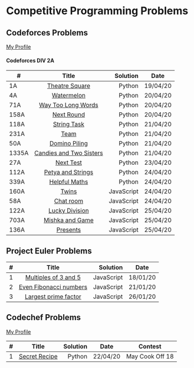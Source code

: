 # Competitive Programming Problems

## Codeforces Problems

[My Profile](https://codeforces.com/profile/veryogita)

#### Codeforces DIV 2A

| #     |                                  Title                                   |   Solution | Date     |
| ----- | :----------------------------------------------------------------------: | ---------: | -------- |
| 1A    |     [Theatre Square](https://codeforces.com/problemset/problem/1/A)      |     Python | 19/04/20 |
| 4A    |       [Watermelon](https://codeforces.com/problemset/problem/4/A)        |     Python | 20/04/20 |
| 71A   |   [Way Too Long Words](https://codeforces.com/problemset/problem/71/A)   |     Python | 20/04/20 |
| 158A  |      [Next Round](https://codeforces.com/problemset/problem/158/A)       |     Python | 20/04/20 |
| 118A  |      [String Task](https://codeforces.com/problemset/problem/118/A)      |     Python | 21/04/20 |
| 231A  |         [Team](https://codeforces.com/problemset/problem/231/A)          |     Python | 21/04/20 |
| 50A   |     [Domino Piling](https://codeforces.com/problemset/problem/50/A)      |     Python | 21/04/20 |
| 1335A | [Candies and Two Sisters](https://codeforces.com/contest/1335/problem/A) |     Python | 21/04/20 |
| 27A   |        [Next Test](http://codeforces.com/problemset/problem/27/A)        |     Python | 23/04/20 |
| 112A  |   [Petya and Strings](https://codeforces.com/problemset/problem/112/A)   |     Python | 24/04/20 |
| 339A  |     [Helpful Maths](https://codeforces.com/problemset/problem/339/A)     |     Python | 24/04/20 |
| 160A  |          [Twins](https://codeforces.com/contest/160/problem/A)           | JavaScript | 24/04/20 |
| 58A   |         [Chat room](https://codeforces.com/contest/58/problem/A)         | JavaScript | 24/04/20 |
| 122A  |    [Lucky Division](https://codeforces.com/problemset/problem/122/A)     | JavaScript | 25/04/20 |
| 703A  |    [Mishka and Game](https://codeforces.com/problemset/problem/703/A)    | JavaScript | 25/04/20 |
| 136A  |       [Presents](https://codeforces.com/problemset/problem/136/A)        | JavaScript | 25/04/20 |

## Project Euler Problems

| #   |                            Title                             |   Solution | Date     |
| --- | :----------------------------------------------------------: | ---------: | -------- |
| 1   |  [Multiples of 3 and 5](https://projecteuler.net/problem=1)  | JavaScript | 18/01/20 |
| 2   | [Even Fibonacci numbers](https://projecteuler.net/problem=2) | JavaScript | 21/01/20 |
| 3   |  [Largest prime factor](https://projecteuler.net/problem=3)  | JavaScript | 26/01/20 |

## Codechef Problems

[My Profile](https://www.codechef.com/users/yogi_coder)

| #   |                               Title                                | Solution | Date     | Contest         |
| --- | :----------------------------------------------------------------: | -------: | -------- | --------------- |
| 1   | [Secret Recipe](https://www.codechef.com/COOK94B/problems/CHEFRUN) |   Python | 22/04/20 | May Cook Off 18 |
